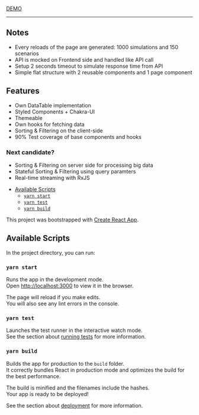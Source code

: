 [DEMO](https://5f5cdbc81fc05d27e1032dc4--condescending-pike-623557.netlify.app/)

---

## Notes

- Every reloads of the page are generated: 1000 simulations and 150 scenarios
- API is mocked on Frontend side and handled like API call
- Setup 2 seconds timeout to simulate response time from API
- Simple flat structure with 2 reusable components and 1 page component

## Features

- Own DataTable implementation
- Styled Components + Chakra-UI
- Themeable
- Own hooks for fetching data
- Sorting & Filtering on the client-side
- 90% Test coverage of base components and hooks

### Next candidate?

- Sorting & Filtering on server side for processing big data
- Stateful Sorting & Filtering using query paramters
- Real-time streaming with RxJS

<!-- START doctoc generated TOC please keep comment here to allow auto update -->
<!-- DON'T EDIT THIS SECTION, INSTEAD RE-RUN doctoc TO UPDATE -->

- [Available Scripts](#available-scripts)
  - [`yarn start`](#yarn-start)
  - [`yarn test`](#yarn-test)
  - [`yarn build`](#yarn-build)

<!-- END doctoc generated TOC please keep comment here to allow auto update -->

This project was bootstrapped with [Create React App](https://github.com/facebook/create-react-app).

## Available Scripts

In the project directory, you can run:

### `yarn start`

Runs the app in the development mode.<br />
Open [http://localhost:3000](http://localhost:3000) to view it in the browser.

The page will reload if you make edits.<br />
You will also see any lint errors in the console.

### `yarn test`

Launches the test runner in the interactive watch mode.<br />
See the section about [running tests](https://facebook.github.io/create-react-app/docs/running-tests) for more information.

### `yarn build`

Builds the app for production to the `build` folder.<br />
It correctly bundles React in production mode and optimizes the build for the best performance.

The build is minified and the filenames include the hashes.<br />
Your app is ready to be deployed!

See the section about [deployment](https://facebook.github.io/create-react-app/docs/deployment) for more information.
